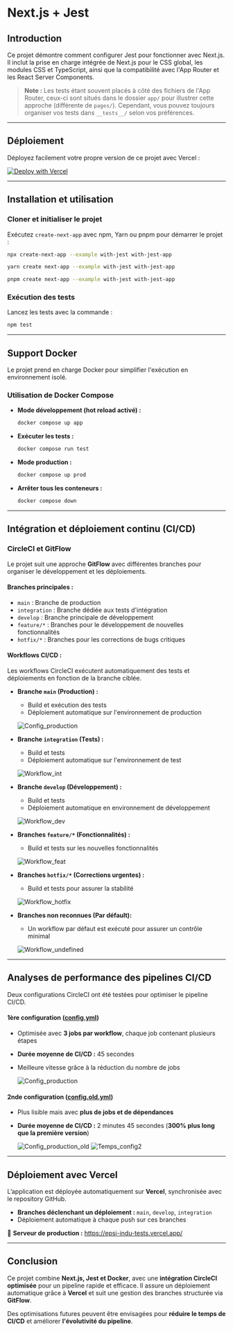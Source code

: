 # Next.js + Jest

## Introduction

Ce projet démontre comment configurer Jest pour fonctionner avec Next.js. Il inclut la prise en charge intégrée de Next.js pour le CSS global, les modules CSS et TypeScript, ainsi que la compatibilité avec l'App Router et les React Server Components.

> **Note :** Les tests étant souvent placés à côté des fichiers de l'App Router, ceux-ci sont situés dans le dossier `app/` pour illustrer cette approche (différente de `pages/`). Cependant, vous pouvez toujours organiser vos tests dans `__tests__/` selon vos préférences.

---

## Déploiement

Déployez facilement votre propre version de ce projet avec Vercel :

[![Deploy with Vercel](https://vercel.com/button)](https://vercel.com/new/clone?repository-url=https://github.com/vercel/next.js/tree/canary/examples/with-jest&project-name=with-jest&repository-name=with-jest)

---

## Installation et utilisation

### Cloner et initialiser le projet

Exécutez `create-next-app` avec npm, Yarn ou pnpm pour démarrer le projet :

```bash
npx create-next-app --example with-jest with-jest-app
```

```bash
yarn create next-app --example with-jest with-jest-app
```

```bash
pnpm create next-app --example with-jest with-jest-app
```

### Exécution des tests

Lancez les tests avec la commande :

```bash
npm test
```

---

## Support Docker

Le projet prend en charge Docker pour simplifier l'exécution en environnement isolé.

### Utilisation de Docker Compose

- **Mode développement (hot reload activé) :**
  ```bash
  docker compose up app
  ```

- **Exécuter les tests :**
  ```bash
  docker compose run test
  ```

- **Mode production :**
  ```bash
  docker compose up prod
  ```

- **Arrêter tous les conteneurs :**
  ```bash
  docker compose down
  ```

---

## Intégration et déploiement continu (CI/CD)

### **CircleCI et GitFlow**

Le projet suit une approche **GitFlow** avec différentes branches pour organiser le développement et les déploiements.

#### **Branches principales :**

- `main` : Branche de production
- `integration` : Branche dédiée aux tests d'intégration
- `develop` : Branche principale de développement
- `feature/*` : Branches pour le développement de nouvelles fonctionnalités
- `hotfix/*` : Branches pour les corrections de bugs critiques

#### **Workflows CI/CD :**

Les workflows CircleCI exécutent automatiquement des tests et déploiements en fonction de la branche ciblée.

- **Branche `main` (Production) :**
  - Build et exécution des tests
  - Déploiement automatique sur l'environnement de production

  ![Config_production](docs/img/config_production.png)

- **Branche `integration` (Tests) :**
  - Build et tests
  - Déploiement automatique sur l'environnement de test

  ![Workflow_int](docs/img/integration_pipeline.png)

- **Branche `develop` (Développement) :**
  - Build et tests
  - Déploiement automatique en environnement de développement

  ![Workflow_dev](docs/img/develop_pipeline.png)

- **Branches `feature/*` (Fonctionnalités) :**
  - Build et tests sur les nouvelles fonctionnalités

  ![Workflow_feat](docs/img/feature_pipeline.png)

- **Branches `hotfix/*` (Corrections urgentes) :**
  - Build et tests pour assurer la stabilité

  ![Workflow_hotfix](docs/img/hotfix_pipeline.png)

- **Branches non reconnues (Par défault):**
  - Un workflow par défaut est exécuté pour assurer un contrôle minimal

  ![Workflow_undefined](docs/img/undefined_pipeline.png)

---

## **Analyses de performance des pipelines CI/CD**

Deux configurations CircleCI ont été testées pour optimiser le pipeline CI/CD.

#### **1ère configuration** ([config.yml](.circleci/config.yml))
- Optimisée avec **3 jobs par workflow**, chaque job contenant plusieurs étapes
- **Durée moyenne de CI/CD :** 45 secondes
- Meilleure vitesse grâce à la réduction du nombre de jobs

  ![Config_production](docs/img/config_production.png)

#### **2nde configuration** ([config.old.yml](.circleci/config.old.yml))
- Plus lisible mais avec **plus de jobs et de dépendances**
- **Durée moyenne de CI/CD :** 2 minutes 45 secondes (**300% plus long que la première version**)

  ![Config_production_old](docs/img/config_production_old.png)
  ![Temps_config2](docs/img/temps_config2.png)

---

## Déploiement avec Vercel

L’application est déployée automatiquement sur **Vercel**, synchronisée avec le repository GitHub.

- **Branches déclenchant un déploiement :** `main`, `develop`, `integration`
- Déploiement automatique à chaque push sur ces branches

🔗 **Serveur de production :** <https://epsi-indu-tests.vercel.app/>

---

## Conclusion

Ce projet combine **Next.js, Jest et Docker**, avec une **intégration CircleCI optimisée** pour un pipeline rapide et efficace. Il assure un déploiement automatique grâce à **Vercel** et suit une gestion des branches structurée via **GitFlow**.

Des optimisations futures peuvent être envisagées pour **réduire le temps de CI/CD** et améliorer **l'évolutivité du pipeline**.
